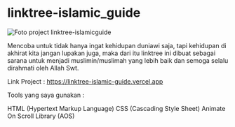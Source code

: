 # linktree-islamic_guide

![Foto project linktree-islamicguide](https://github.com/reyvaldoshivapramudya/linktree-islamic_guide/assets/106213143/6df70c07-9b3e-4b11-a28b-22b0856b4d65)

Mencoba untuk tidak hanya ingat kehidupan duniawi saja, tapi kehidupan di akhirat kita jangan lupakan juga, maka dari itu linktree ini dibuat sebagai sarana untuk menjadi muslimin/muslimah yang lebih baik dan semoga selalu dirahmati oleh Allah Swt.

Link Project : https://linktree-islamic-guide.vercel.app

Tools yang saya gunakan :

HTML (Hypertext Markup Language)
CSS (Cascading Style Sheet)
Animate On Scroll Library (AOS)
